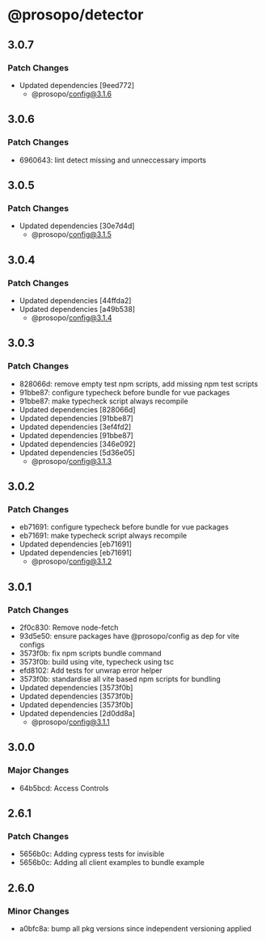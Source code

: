 # @prosopo/detector

## 3.0.7
### Patch Changes

- Updated dependencies [9eed772]
  - @prosopo/config@3.1.6

## 3.0.6
### Patch Changes

- 6960643: lint detect missing and unneccessary imports

## 3.0.5
### Patch Changes

- Updated dependencies [30e7d4d]
  - @prosopo/config@3.1.5

## 3.0.4
### Patch Changes

- Updated dependencies [44ffda2]
- Updated dependencies [a49b538]
  - @prosopo/config@3.1.4

## 3.0.3
### Patch Changes

- 828066d: remove empty test npm scripts, add missing npm test scripts
- 91bbe87: configure typecheck before bundle for vue packages
- 91bbe87: make typecheck script always recompile
- Updated dependencies [828066d]
- Updated dependencies [91bbe87]
- Updated dependencies [3ef4fd2]
- Updated dependencies [91bbe87]
- Updated dependencies [346e092]
- Updated dependencies [5d36e05]
  - @prosopo/config@3.1.3

## 3.0.2
### Patch Changes

- eb71691: configure typecheck before bundle for vue packages
- eb71691: make typecheck script always recompile
- Updated dependencies [eb71691]
- Updated dependencies [eb71691]
  - @prosopo/config@3.1.2

## 3.0.1
### Patch Changes

- 2f0c830: Remove node-fetch
- 93d5e50: ensure packages have @prosopo/config as dep for vite configs
- 3573f0b: fix npm scripts bundle command
- 3573f0b: build using vite, typecheck using tsc
- efd8102: Add tests for unwrap error helper
- 3573f0b: standardise all vite based npm scripts for bundling
- Updated dependencies [3573f0b]
- Updated dependencies [3573f0b]
- Updated dependencies [3573f0b]
- Updated dependencies [2d0dd8a]
  - @prosopo/config@3.1.1

## 3.0.0
### Major Changes

- 64b5bcd: Access Controls

## 2.6.1

### Patch Changes

- 5656b0c: Adding cypress tests for invisible
- 5656b0c: Adding all client examples to bundle example

## 2.6.0

### Minor Changes

- a0bfc8a: bump all pkg versions since independent versioning applied
